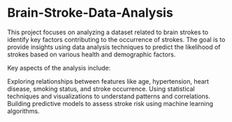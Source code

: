 # Brain-Stroke-Data-Analysis
This project focuses on analyzing a dataset related to brain strokes to identify key factors contributing to the occurrence of strokes.
The goal is to provide insights using data analysis techniques to predict the likelihood of strokes based on various health and demographic factors.

Key aspects of the analysis include:

Exploring relationships between features like age, hypertension, heart disease, smoking status, and stroke occurrence.
Using statistical techniques and visualizations to understand patterns and correlations.
Building predictive models to assess stroke risk using machine learning algorithms.
